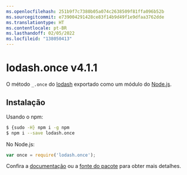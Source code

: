 ```yaml
---
ms.openlocfilehash: 251b9f7c7380b05a074c2638509f81ffa096b52b
ms.sourcegitcommit: e739004291428ce83f14b9d49f1e9dfaa3762dde
ms.translationtype: HT
ms.contentlocale: pt-BR
ms.lasthandoff: 02/05/2022
ms.locfileid: "138050413"
---
```

# <a name="lodashonce-v411"></a>lodash.once v4.1.1

O método `_.once` do [lodash](https://lodash.com/) exportado como um módulo do [Node.js](https://nodejs.org/).

## <a name="installation"></a>Instalação

Usando o npm:
```bash
$ {sudo -H} npm i -g npm
$ npm i --save lodash.once
```

No Node.js:
```js
var once = require('lodash.once');
```

Confira a [documentação](https://lodash.com/docs#once) ou a [fonte do pacote](https://github.com/lodash/lodash/blob/4.1.1-npm-packages/lodash.once) para obter mais detalhes.
